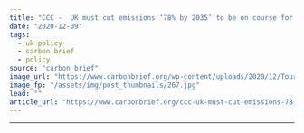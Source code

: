 ```yaml
---
title: "CCC -  UK must cut emissions ‘78% by 2035’ to be on course for net-zero goal"
date: "2020-12-09"
tags: 
  - uk policy
  - carbon brief
  - policy
source: "carbon brief"
image_url: "https://www.carbonbrief.org/wp-content/uploads/2020/12/Tourists-enjoying-the-hot-weather-on-Skegness-Pier-and-viewing-the-offshore-wind-farms-583x372.jpg"
image_fp: "/assets/img/post_thumbnails/267.jpg"
lead: ""
article_url: "https://www.carbonbrief.org/ccc-uk-must-cut-emissions-78-by-2035-to-be-on-course-for-net-zero-goal"
---
```


---
